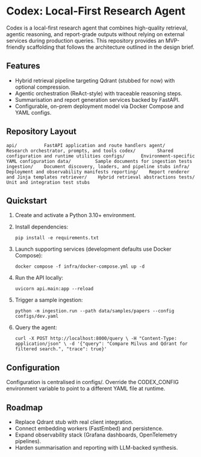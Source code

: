 
# Codex: Local-First Research Agent

Codex is a local-first research agent that combines high-quality retrieval, agentic reasoning, and report-grade outputs without relying on external services during production queries. This repository provides an MVP-friendly scaffolding that follows the architecture outlined in the design brief.

## Features

- Hybrid retrieval pipeline targeting Qdrant (stubbed for now) with optional compression.
- Agentic orchestration (ReAct-style) with traceable reasoning steps.
- Summarisation and report generation services backed by FastAPI.
- Configurable, on-prem deployment model via Docker Compose and YAML configs.

## Repository Layout

`
api/          FastAPI application and route handlers
agent/        Research orchestrator, prompts, and tools
codex/        Shared configuration and runtime utilities
configs/      Environment-specific YAML configuration
data/         Sample documents for ingestion tests
ingestion/    Document discovery, loaders, and pipeline stubs
infra/        Deployment and observability manifests
reporting/    Report renderer and Jinja templates
retriever/    Hybrid retrieval abstractions
tests/        Unit and integration test stubs
`

## Quickstart

1. Create and activate a Python 3.10+ environment.
2. Install dependencies:

   `
   pip install -e requirements.txt
   `

3. Launch supporting services (development defaults use Docker Compose):

   `
   docker compose -f infra/docker-compose.yml up -d
   `

4. Run the API locally:

   `
   uvicorn api.main:app --reload
   `

5. Trigger a sample ingestion:

   `
   python -m ingestion.run --path data/samples/papers --config configs/dev.yaml
   `

6. Query the agent:

   `
   curl -X POST http://localhost:8000/query \
     -H "Content-Type: application/json" \
     -d '{"query": "Compare Milvus and Qdrant for filtered search.", "trace": true}'
   `

## Configuration

Configuration is centralised in configs/. Override the CODEX_CONFIG environment variable to point to a different YAML file at runtime.

## Roadmap

- Replace Qdrant stub with real client integration.
- Connect embedding workers (FastEmbed) and persistence.
- Expand observability stack (Grafana dashboards, OpenTelemetry pipelines).
- Harden summarisation and reporting with LLM-backed synthesis.

